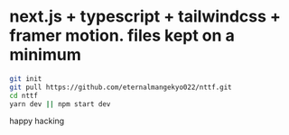 # next.js + typescript + tailwindcss + framer motion. files kept on a minimum


```bash
git init
git pull https://github.com/eternalmangekyo022/nttf.git
cd nttf
yarn dev || npm start dev
```

happy hacking

